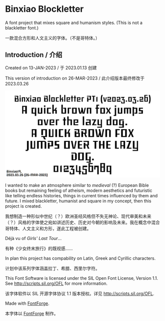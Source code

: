 # Binxiao Blockletter

A font project that mixes square and humanism styles. (This is not a blackletter font.)

一款混合方形和人文主义的字体。（不是哥特体。）

## Introduction / 介绍

Created on 13-JAN-2023 / 于 2023.01.13 创建

This version of introduction on 26-MAR-2023 / 此介绍版本最终修改于 2023.03.26

![Sample v2023.03.26](https://github.com/Scratchbin/Binxiao_Blockletter/blob/main/v20230326_Sample.png)

I wanted to make an atmosphere similar to *medieval* (?) European Bible books but remaining feeling of atheism, modern aesthetics and futuristic like telling endless histories, things in current times influenced by them and future. I mixed blackletter, humanist and square in my concept, then this project is created.

我想制造一种形似中世纪（？）欧洲圣经风格但不失无神论、现代审美和未来（？）风格的字体使之宛如讲述历史、历史对今朝的影响及未来。我在概念中混合哥特体、人文主义和方形，遂此工程被创建。

Déjà vu of *Girls' Last Tour*…

有种《少女终末旅行》的既视感……

In plan this project has compability on Latin, Greek and Cyrillic characters.

计划中该系列字体涵盖拉丁、希腊、西里尔字符。

This Font Software is licensed under the SIL Open Font License, Version 1.1. See http://scripts.sil.org/OFL for more information.

该字体软件以 SIL 开源字体协议 1.1 版本授权。详见 http://scripts.sil.org/OFL.

Made with [FontForge](https://github.com/fontforge/fontforge).

本字体以 [FontForge](https://github.com/fontforge/fontforge) 制作。
